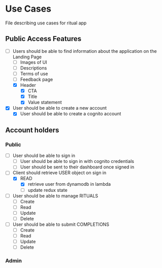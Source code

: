 # Use Cases
File describing use cases for ritual app

## Public Access Features

- [ ] Users should be able to find information about the application on the Landing Page
	- [ ] Images of UI
	- [ ] Descriptions
	- [ ] Terms of use
	- [ ] Feedback page
	- [x] Header
		- [x] CTA
		- [x] Title
		- [x] Value statement
- [x] User should be able to create a new account
	- [x] User should be able to create a cognito account

## Account holders

### Public
- [ ] User should be able to sign in
	- [ ] User should be able to sign in with cognito credentials
	- [ ] User should be sent to their dashboard once signed in
- [ ] Client should retrieve USER object on sign in
	- [x] READ
		- [x] retrieve user from dynamodb in lambda
		- [ ] update redux state
- [ ] User should be able to manage RITUALS
	- [ ] Create
	- [ ] Read
	- [ ] Update
	- [ ] Delete
- [ ] User should be able to submit COMPLETIONS
	- [ ] Create
	- [ ] Read
	- [ ] Update
	- [ ] Delete

### Admin









